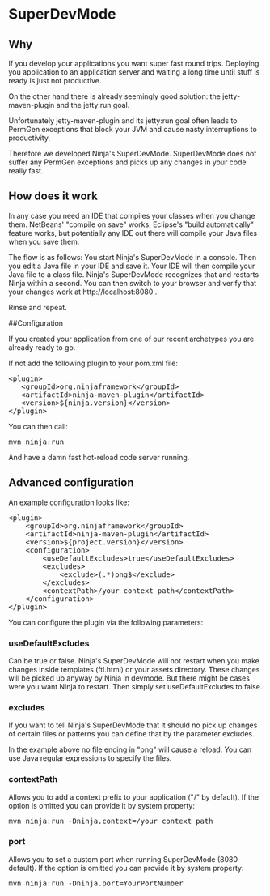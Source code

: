 # SuperDevMode

## Why 

If you develop your applications you want super fast round trips. Deploying
you application to an application server and waiting a long time until stuff
is ready is just not productive.

On the other hand there is already seemingly good solution: the jetty-maven-plugin and
the jetty:run goal.

Unfortunately jetty-maven-plugin and its jetty:run goal often leads to PermGen 
exceptions that block your JVM and cause nasty interruptions to productivity.

Therefore we developed Ninja's SuperDevMode. SuperDevMode does not suffer
any PermGen exceptions and picks up any changes in your code really fast.


## How does it work

In any case you need an IDE that compiles your classes when you change them.
NetBeans' "compile on save" works, Eclipse's "build automatically" feature works, but
potentially any IDE out there will compile your Java files when you save them.

The flow is as follows: You start Ninja's SuperDevMode in a console. Then you
edit a Java file in your IDE and save it. Your IDE will then compile
your Java file to a class file. Ninja's SuperDevMode recognizes that and
restarts Ninja within a second. You can then switch to your browser and
verify that your changes work at http://localhost:8080 .

Rinse and repeat.

##Configuration

If you created your application from one of our recent archetypes you
are already ready to go.

If not add the following plugin to your pom.xml file:

<pre class="prettyprint">
&lt;plugin&gt;
   &lt;groupId&gt;org.ninjaframework&lt;/groupId&gt;
   &lt;artifactId&gt;ninja-maven-plugin&lt;/artifactId&gt;
   &lt;version&gt;${ninja.version}&lt;/version&gt;
&lt;/plugin&gt;  
</pre>

You can then call:

<pre class="prettyprint">
mvn ninja:run
</pre>

And have a damn fast hot-reload code server running.


## Advanced configuration

An example configuration looks like:

<pre class="prettyprint">
&lt;plugin&gt;
    &lt;groupId&gt;org.ninjaframework&lt;/groupId&gt;
    &lt;artifactId&gt;ninja-maven-plugin&lt;/artifactId&gt;
    &lt;version&gt;${project.version}&lt;/version&gt;
    &lt;configuration&gt;
        &lt;useDefaultExcludes&gt;true&lt;/useDefaultExcludes&gt;
        &lt;excludes&gt;
            &lt;exclude&gt;(.*)png$&lt;/exclude&gt;
        &lt;/excludes&gt;
        &lt;contextPath&gt;/your_context_path&lt;/contextPath&gt;
    &lt;/configuration&gt;
&lt;/plugin&gt;
</pre>

You can configure the plugin via the following parameters:
 
### useDefaultExcludes

Can be true or false. Ninja's SuperDevMode will not restart when
you make changes inside templates (ftl.html) or your assets directory. These changes
will be picked up anyway by Ninja in devmode. But there might be cases were
you want Ninja to restart. Then simply set useDefaultExcludes to false.

### excludes

If you want to tell Ninja's SuperDevMode that it should no pick up changes
of certain files or patterns you can define that by the parameter excludes.

In the example above no file ending in "png" will cause a reload. You can
use Java regular expressions to specify the files.

### contextPath

Allows you to add a context prefix to your application ("/" by default).
If the option is omitted you can provide it by system property:

<pre class="prettyprint">
mvn ninja:run -Dninja.context=/your_context_path
</pre>

### port

Allows you to set a custom port when running SuperDevMode (8080 default).
If the option is omitted you can provide it by system property:

<pre class="prettyprint">
mvn ninja:run -Dninja.port=YourPortNumber
</pre>
